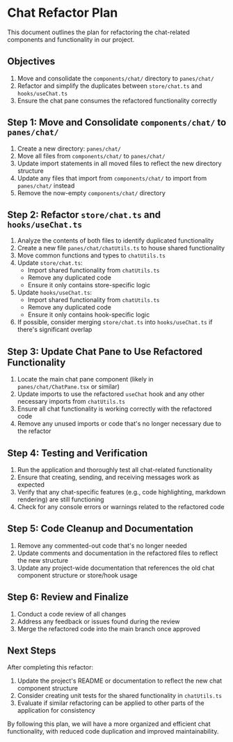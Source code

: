 # Chat Refactor Plan

This document outlines the plan for refactoring the chat-related components and functionality in our project.

## Objectives

1. Move and consolidate the `components/chat/` directory to `panes/chat/`
2. Refactor and simplify the duplicates between `store/chat.ts` and `hooks/useChat.ts`
3. Ensure the chat pane consumes the refactored functionality correctly

## Step 1: Move and Consolidate `components/chat/` to `panes/chat/`

1. Create a new directory: `panes/chat/`
2. Move all files from `components/chat/` to `panes/chat/`
3. Update import statements in all moved files to reflect the new directory structure
4. Update any files that import from `components/chat/` to import from `panes/chat/` instead
5. Remove the now-empty `components/chat/` directory

## Step 2: Refactor `store/chat.ts` and `hooks/useChat.ts`

1. Analyze the contents of both files to identify duplicated functionality
2. Create a new file `panes/chat/chatUtils.ts` to house shared functionality
3. Move common functions and types to `chatUtils.ts`
4. Update `store/chat.ts`:
   - Import shared functionality from `chatUtils.ts`
   - Remove any duplicated code
   - Ensure it only contains store-specific logic
5. Update `hooks/useChat.ts`:
   - Import shared functionality from `chatUtils.ts`
   - Remove any duplicated code
   - Ensure it only contains hook-specific logic
6. If possible, consider merging `store/chat.ts` into `hooks/useChat.ts` if there's significant overlap

## Step 3: Update Chat Pane to Use Refactored Functionality

1. Locate the main chat pane component (likely in `panes/chat/ChatPane.tsx` or similar)
2. Update imports to use the refactored `useChat` hook and any other necessary imports from `chatUtils.ts`
3. Ensure all chat functionality is working correctly with the refactored code
4. Remove any unused imports or code that's no longer necessary due to the refactor

## Step 4: Testing and Verification

1. Run the application and thoroughly test all chat-related functionality
2. Ensure that creating, sending, and receiving messages work as expected
3. Verify that any chat-specific features (e.g., code highlighting, markdown rendering) are still functioning
4. Check for any console errors or warnings related to the refactored code

## Step 5: Code Cleanup and Documentation

1. Remove any commented-out code that's no longer needed
2. Update comments and documentation in the refactored files to reflect the new structure
3. Update any project-wide documentation that references the old chat component structure or store/hook usage

## Step 6: Review and Finalize

1. Conduct a code review of all changes
2. Address any feedback or issues found during the review
3. Merge the refactored code into the main branch once approved

## Next Steps

After completing this refactor:
1. Update the project's README or documentation to reflect the new chat component structure
2. Consider creating unit tests for the shared functionality in `chatUtils.ts`
3. Evaluate if similar refactoring can be applied to other parts of the application for consistency

By following this plan, we will have a more organized and efficient chat functionality, with reduced code duplication and improved maintainability.